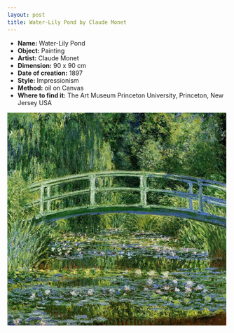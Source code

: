 ```yaml
---
layout: post
title: Water-Lily Pond by Claude Monet
---
```


- **Name:** Water-Lily Pond
- **Object:** Painting
- **Artist:** Claude Monet
- **Dimension:** 90 x 90 cm
- **Date of creation:** 1897
- **Style:** Impressionism
- **Method:** oil on Canvas
- **Where to find it:** The Art Museum Princeton University, Princeton, New Jersey USA

![](/img/water_lilies_claude_monet.jpg)
